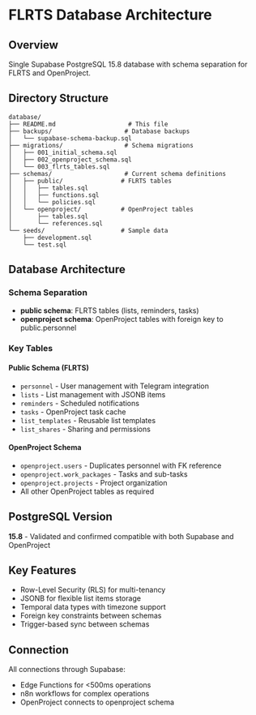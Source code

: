 # FLRTS Database Architecture

## Overview

Single Supabase PostgreSQL 15.8 database with schema separation for FLRTS and OpenProject.

## Directory Structure

```
database/
├── README.md                    # This file
├── backups/                    # Database backups
│   └── supabase-schema-backup.sql
├── migrations/                 # Schema migrations
│   ├── 001_initial_schema.sql
│   ├── 002_openproject_schema.sql
│   └── 003_flrts_tables.sql
├── schemas/                    # Current schema definitions
│   ├── public/                # FLRTS tables
│   │   ├── tables.sql
│   │   ├── functions.sql
│   │   └── policies.sql
│   └── openproject/           # OpenProject tables
│       ├── tables.sql
│       └── references.sql
└── seeds/                     # Sample data
    ├── development.sql
    └── test.sql
```

## Database Architecture

### Schema Separation

- **public schema**: FLRTS tables (lists, reminders, tasks)
- **openproject schema**: OpenProject tables with foreign key to public.personnel

### Key Tables

#### Public Schema (FLRTS)

- `personnel` - User management with Telegram integration
- `lists` - List management with JSONB items
- `reminders` - Scheduled notifications
- `tasks` - OpenProject task cache
- `list_templates` - Reusable list templates
- `list_shares` - Sharing and permissions

#### OpenProject Schema

- `openproject.users` - Duplicates personnel with FK reference
- `openproject.work_packages` - Tasks and sub-tasks
- `openproject.projects` - Project organization
- All other OpenProject tables as required

## PostgreSQL Version

**15.8** - Validated and confirmed compatible with both Supabase and OpenProject

## Key Features

- Row-Level Security (RLS) for multi-tenancy
- JSONB for flexible list items storage
- Temporal data types with timezone support
- Foreign key constraints between schemas
- Trigger-based sync between schemas

## Connection

All connections through Supabase:

- Edge Functions for <500ms operations
- n8n workflows for complex operations
- OpenProject connects to openproject schema
